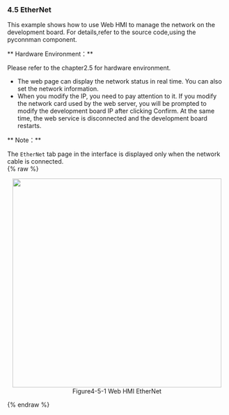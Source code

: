 ### 4.5 EtherNet 

This example shows how to use Web HMI to manage the network on the development board. For details,refer to the source code,using the pyconnman component.

** Hardware Environment：**

Please refer to the chapter2.5 for hardware environment.



- The web page can display the network status in real time. You can also set the network information.
- When you modify the IP, you need to pay attention to it. If you modify the network card used by the web server, you will be prompted to modify the development board IP after clicking Confirm. At the same time, the web service is disconnected and the development board restarts.

** Note：**    

The `EtherNet` tab page in the interface is displayed only when the network cable is connected.    
{% raw %}
<div  align="center" >
<img src="/imagech/WEB-NET.png",alt="cover", width=480 >
</div>
<div align="center" > Figure4-5-1 Web HMI EtherNet  </div>
<p></p>
{% endraw %}  
